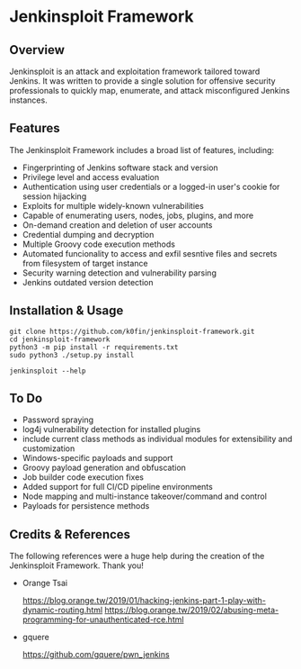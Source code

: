 # Jenkinsploit Framework

## Overview

Jenkinsploit is an attack and exploitation framework tailored toward Jenkins. It was written to provide a single solution for offensive security professionals to quickly map, enumerate, and attack misconfigured Jenkins instances.

## Features

The Jenkinsploit Framework includes a broad list of features, including:

 - Fingerprinting of Jenkins software stack and version
 - Privilege level and access evaluation
 - Authentication using user credentials or a logged-in user's cookie for session hijacking
 - Exploits for multiple widely-known vulnerabilities
 - Capable of enumerating users, nodes, jobs, plugins, and more
 - On-demand creation and deletion of user accounts
 - Credential dumping and decryption
 - Multiple Groovy code execution methods
 - Automated funcionality to access and exfil sesntive files and secrets from filesystem of target instance
 - Security warning detection and vulnerability parsing
 - Jenkins outdated version detection

## Installation & Usage

    git clone https://github.com/k0fin/jenkinsploit-framework.git
    cd jenkinsploit-framework
    python3 -m pip install -r requirements.txt
    sudo python3 ./setup.py install

    jenkinsploit --help

## To Do
* Password spraying
* log4j vulnerability detection for installed plugins
* include current class methods as individual modules for extensibility and customization
* Windows-specific payloads and support
* Groovy payload generation and obfuscation
* Job builder code execution fixes
* Added support for full CI/CD pipeline environments
* Node mapping and multi-instance takeover/command and control
* Payloads for persistence methods



## Credits & References

The following references were a huge help during the creation of the Jenkinsploit Framework. Thank you!

* Orange Tsai

    https://blog.orange.tw/2019/01/hacking-jenkins-part-1-play-with-dynamic-routing.html
    https://blog.orange.tw/2019/02/abusing-meta-programming-for-unauthenticated-rce.html

* gquere

    https://github.com/gquere/pwn_jenkins
